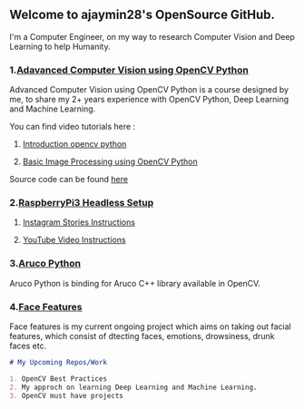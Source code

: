 ## Welcome to ajaymin28's OpenSource GitHub.

I'm a Computer Engineer, on my way to research Computer Vision and Deep Learning to help Humanity.

### 1.[Adavanced Computer Vision using OpenCV Python](https://github.com/ajaymin28/Advanced-Computer-Vision-using-OpenCV-Python)

Advanced Computer Vision using OpenCV Python is a course designed by me, to share my 2+ years experience with OpenCV Python, Deep Learning and Machine Learning.

You can find video tutorials here : 
1. [Introduction opencv python](https://www.youtube.com/playlist?list=PLwRoxHWReaEhVFjTeKlifKUimbw6ZyV7K)

2. [Basic Image Processing using OpenCV Python](https://www.youtube.com/playlist?list=PLwRoxHWReaEiW7Jre38mlmzCZr2GPetIs)

Source code can be found [here](https://github.com/ajaymin28/Advanced-Computer-Vision-using-OpenCV-Python)

### 2.[RaspberryPi3 Headless Setup](https://www.youtube.com/playlist?list=PLwRoxHWReaEj30e1XPHCDIwTnX-9c1rP-)

1. [Instagram Stories Instructions](https://www.instagram.com/stories/highlights/18084119950173813/)

2. [YouTube Video Instructions](https://www.youtube.com/playlist?list=PLwRoxHWReaEj30e1XPHCDIwTnX-9c1rP-)

### 3.[Aruco Python](https://github.com/ajaymin28/Aruco_python)

Aruco Python is binding for Aruco C++ library available in OpenCV.

### 4.[Face Features](https://face-features.herokuapp.com/)

Face features is my current ongoing project which aims on taking out facial features, which consist of dtecting faces, emotions, drowsiness, drunk faces etc.


```markdown
# My Upcoming Repos/Work 

1. OpenCV Best Practices
2. My approch on learning Deep Learning and Machine Learning.
3. OpenCV must have projects

```
